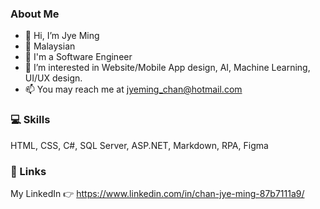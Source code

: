 ### About Me

- 👋 Hi, I’m Jye Ming
- 🎏 Malaysian
- 👧 I'm a Software Engineer
- 👀 I’m interested in Website/Mobile App design, AI, Machine Learning, UI/UX design. 
- 📫 You may reach me at jyeming_chan@hotmail.com



### 💻 Skills  
HTML, CSS, C#, SQL Server, ASP.NET, Markdown, RPA, Figma 



### 🔗 Links
My LinkedIn 👉 https://www.linkedin.com/in/chan-jye-ming-87b7111a9/


<!---
jyeming0502/jyeming0502 is a ✨ special ✨ repository because its `README.md` (this file) appears on your GitHub profile.
You can click the Preview link to take a look at your changes.
--->
